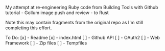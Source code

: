 My attempt at re-engineering Ruby code from Building Tools with Github tutorial - Gollum image push and review - to Rust

Note this may contain fragments from the original repo as I'm still completing this effort.

To Do:
  [x] - Readme
  [x] - index.html
  [ ] - Github API
  [ ] - OAuth2
  [ ] - Web Framework
  [ ] - Zip files
  [ ] - Tempfiles
